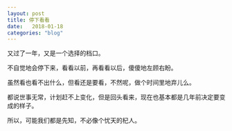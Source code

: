 ```yaml
---
layout: post
title: 停下看看
date:   2018-01-18
categories: "blog"
---
```


又过了一年，又是一个选择的档口。  

不自觉地会停下来，看看以前，再看看以后，傻傻地左顾右盼。  

虽然看也看不出什么，但看还是要看，不然呢，做个时间里地弃儿么。     

都说世事无常，计划赶不上变化，但是回头看来，现在也基本都是几年前决定要变成的样子。     

所以，可能我们都是先知，不必像个忧天的杞人。  


